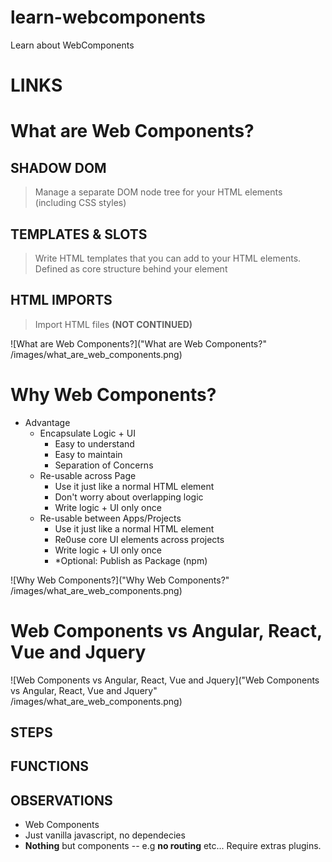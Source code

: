 # learn-webcomponents
Learn about WebComponents

# LINKS 



# What are Web Components? 

## SHADOW DOM
> Manage a separate DOM node tree for your HTML elements (including CSS styles)

## TEMPLATES & SLOTS
> Write HTML templates that you can add to your HTML elements. Defined as core structure behind your element

## HTML IMPORTS
> Import HTML files **(NOT CONTINUED)**

![What are Web Components?]("What are Web Components?" /images/what_are_web_components.png)


# Why Web Components?
- Advantage
  - Encapsulate Logic + UI
    - Easy to understand
    - Easy to maintain
    - Separation of Concerns
  - Re-usable across Page
    - Use it just like a normal HTML element
    - Don't worry about overlapping logic
    - Write logic + UI only once
  - Re-usable between Apps/Projects 
    - Use it just like a normal HTML element
    - Re0use core UI elements across projects
    - Write logic + UI only once
    - *Optional: Publish as Package (npm)

![Why Web Components?]("Why Web Components?" /images/what_are_web_components.png)

# Web Components vs Angular, React, Vue and Jquery

![Web Components vs Angular, React, Vue and Jquery]("Web Components vs Angular, React, Vue and Jquery" /images/what_are_web_components.png)


## STEPS


## FUNCTIONS



## OBSERVATIONS
- Web Components
 - Just vanilla javascript, no dependecies
 - **Nothing** but components -- e.g **no routing** etc... Require extras plugins.